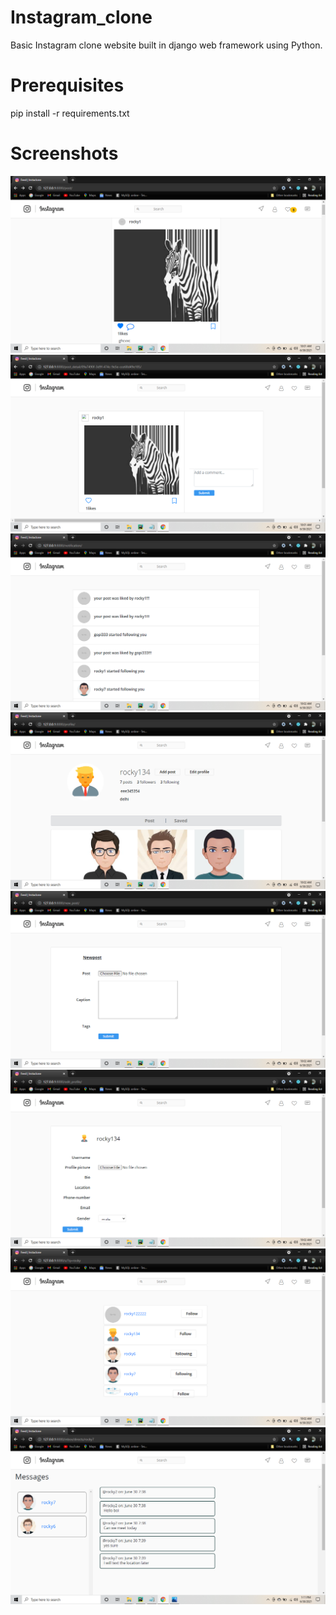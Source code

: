 # Instagram_clone
Basic Instagram clone website built in django web framework using Python.
# Prerequisites
pip install -r requirements.txt
# Screenshots
![alt text](https://github.com/GopinaathV/Instagram_clone/blob/main/Screenshots/Screenshot%20(71).png)
![alt text](https://github.com/GopinaathV/Instagram_clone/blob/main/Screenshots/Screenshot%20(72).png)
![alt text](https://github.com/GopinaathV/Instagram_clone/blob/main/Screenshots/Screenshot%20(73).png)
![alt text](https://github.com/GopinaathV/Instagram_clone/blob/main/Screenshots/Screenshot%20(74).png)
![alt text](https://github.com/GopinaathV/Instagram_clone/blob/main/Screenshots/Screenshot%20(75).png)
![alt text](https://github.com/GopinaathV/Instagram_clone/blob/main/Screenshots/Screenshot%20(76).png)
![alt text](https://github.com/GopinaathV/Instagram_clone/blob/main/Screenshots/Screenshot%20(77).png)
![alt text](https://github.com/GopinaathV/Instagram_clone/blob/main/Screenshots/Screenshot%20(79).png)
